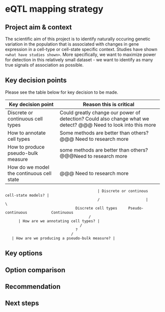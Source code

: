 # eQTL mapping strategy

## Project aim & context

The scientific aim of this project is to identify naturally occuring genetic variation in the population that is associated with changes in gene expression in a cell-type or cell-state specific context. Studies have shown `<what have studies shown>`. More specifically, we want to maximize power for detection in this relatively small dataset - we want to identify as many true signals of association as possible.  

## Key decision points

Please see the table below for key decision to be made. 

| Key decision point | Reason this is critical |
|---|---|
|Discrete or continuous cell types | Could greatly change our power of detection? Could also change what we detect? @@@ Need to look into this more|
|How to annotate cell types | Some methods are better than others? @@@ Need to research more |
|How to produce pseudo-bulk measure| some methods are better than others? @@@Need to research more|
|How do we model the continuous cell state | @@@ Need to research more|

                                              | Discrete or continous cell-state models? |
                                              /                     |                     \
                                    Discrete cell types     Pseudo-continuous           Continuous
                                          /
          | How are we annotating cell types? |
                                      /
                                    ?
                                  /
       | How are we producing a pseudo-bulk measure? |

## Key options

## Option comparison

## Recommendation

## Next steps
